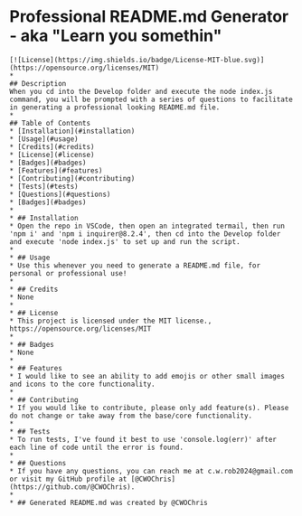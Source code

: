# Professional README.md Generator - aka "Learn you somethin"
    [![License](https://img.shields.io/badge/License-MIT-blue.svg)](https://opensource.org/licenses/MIT)
    * 
    ## Description
    When you cd into the Develop folder and execute the node index.js command, you will be prompted with a series of questions to facilitate in generating a professional looking README.md file.
    * 
    ## Table of Contents
    * [Installation](#installation)
    * [Usage](#usage)
    * [Credits](#credits)
    * [License](#license)
    * [Badges](#badges)
    * [Features](#features)
    * [Contributing](#contributing)
    * [Tests](#tests)
    * [Questions](#questions)
    * [Badges](#badges)
    * 
    * ## Installation
    * Open the repo in VSCode, then open an integrated termail, then run 'npm i' and 'npm i inquirer@8.2.4', then cd into the Develop folder and execute 'node index.js' to set up and run the script.
    * 
    * ## Usage
    * Use this whenever you need to generate a README.md file, for personal or professional use!
    * 
    * ## Credits
    * None
    * 
    * ## License
    * This project is licensed under the MIT license., https://opensource.org/licenses/MIT
    * 
    * ## Badges
    * None
    * 
    * ## Features
    * I would like to see an ability to add emojis or other small images and icons to the core functionality.
    * 
    * ## Contributing
    * If you would like to contribute, please only add feature(s). Please do not change or take away from the base/core functionality.
    * 
    * ## Tests
    * To run tests, I've found it best to use 'console.log(err)' after each line of code until the error is found.
    * 
    * ## Questions
    * If you have any questions, you can reach me at c.w.rob2024@gmail.com or visit my GitHub profile at [@CWOChris](https://github.com/@CWOChris).
    * 
    * ## Generated README.md was created by @CWOChris
  